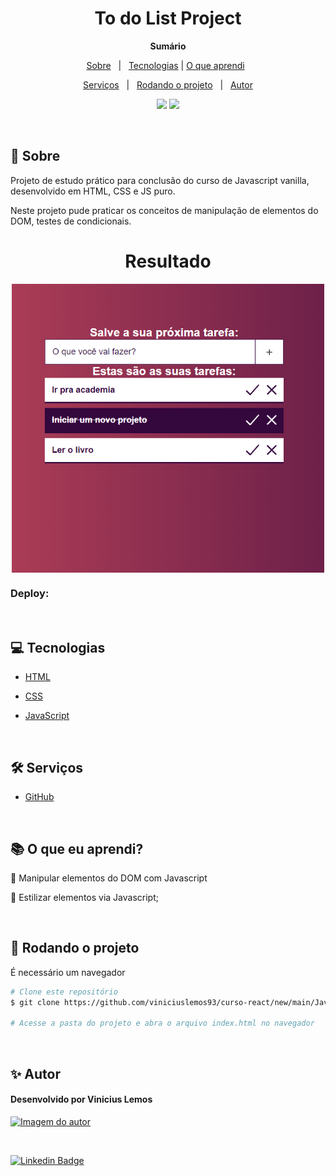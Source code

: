 <h1 align="center">To do List Project</h1>

**<p align="center">Sumário</p>**
<p align="center">
<a href="#dart-sobre">Sobre</a> &#xa0; | &#xa0;
<a href="#computer-tecnologias">Tecnologias</a> |
<a href="#books-O-que-eu-aprendi">O que aprendi</a> &#xa0; 
</p>
<p align="center">
<a href="#hammer_and_wrench-serviços">Serviços</a> &#xa0; | &#xa0;
<a href="#scroll-rodando-o-projeto">Rodando o projeto</a> &#xa0; | &#xa0;
<a href="#sparkles-autor">Autor</a>
</p>

<p align="center">
<img src="http://img.shields.io/static/v1?label=STATUS&message=CONCLUIDO&color=GREEN&style=for-the-badge"/>
<img src="http://img.shields.io/static/v1?label=VERSION&message=1.0&color=GREEN&style=for-the-badge"/>
</p>

&#xa0;
 
## :dart: Sobre
<p>Projeto de estudo prático para conclusão do curso de Javascript vanilla, desenvolvido em HTML, CSS e JS puro.</p>
<p>Neste projeto pude praticar os conceitos de manipulação de elementos do DOM, testes de condicionais.</p>

<h1 align="center">Resultado</h1>
<div align="center">
<img align="center" alt="Design do site" width="500" src="todo.png">
</div>

### Deploy: 

&#xa0;

## :computer: Tecnologias
* [HTML](https://developer.mozilla.org/pt-BR/docs/Web/HTML)

* [CSS](https://www.w3schools.com/css/)

* [JavaScript](https://www.javascript.com/)

&#xa0;

## :hammer_and_wrench: Serviços
* <a href="https://github.com/">GitHub</a>

&#xa0;

## :books: O que eu aprendi?

📌 Manipular elementos do DOM com Javascript

📌 Estilizar elementos via Javascript;

&#xa0;

## :scroll: Rodando o projeto
É necessário um navegador

```bash
# Clone este repositório
$ git clone https://github.com/viniciuslemos93/curso-react/new/main/JavaScript/projeto-todo-list

# Acesse a pasta do projeto e abra o arquivo index.html no navegador
```

&#xa0;

## :sparkles: Autor

<h4>Desenvolvido por Vinicius Lemos</h4>

<a href="https://github.com/viniciuslemos93">
<img src="https://github.com/viniciuslemos93.png" width="150px" alt="Imagem do autor">
</a>

&#xa0;

[![Linkedin Badge](https://img.shields.io/badge/-Vinicius%20Lemos-blue?style=flat-square&logo=Linkedin&logoColor=white&link=https://www.linkedin.com/in/viniciuslemos93/)](https://www.linkedin.com/in/viniciuslemos93/)<br>
